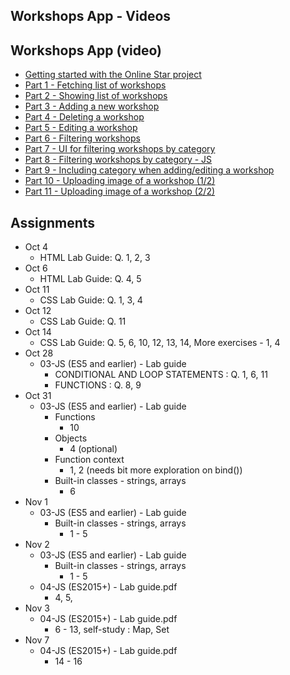 ## Workshops App - Videos
## Workshops App (video)
- [Getting started with the Online Star project](https://corporate-trainings.s3.amazonaws.com/cts/getting-started-with-the-online-star-project.mp4)
- [Part 1 - Fetching list of workshops](https://corporate-trainings.s3.amazonaws.com/cts/workshops-app-part-1.mp4)
- [Part 2 - Showing list of workshops](https://corporate-trainings.s3.amazonaws.com/cts/workshops-app-part-2.mp4)
- [Part 3 - Adding a new workshop](https://corporate-trainings.s3.amazonaws.com/cts/workshops-app-part-3.mp4)
- [Part 4 - Deleting a workshop](https://corporate-trainings.s3.amazonaws.com/cts/workshops-app-part-4.mp4)
- [Part 5 - Editing a workshop](https://corporate-trainings.s3.amazonaws.com/cts/workshops-app-part-5.mp4)
- [Part 6 - Filtering workshops](https://corporate-trainings.s3.amazonaws.com/cts/workshops-app-part-6.mp4)
- [Part 7 - UI for filtering workshops by category](https://corporate-trainings.s3.amazonaws.com/cts/workshops-app-part-7.mp4)
- [Part 8 - Filtering workshops by category - JS](https://corporate-trainings.s3.amazonaws.com/cts/workshops-app-part-8.mp4)
- [Part 9 - Including category when adding/editing a workshop](https://corporate-trainings.s3.amazonaws.com/cts/workshops-app-part-9.mp4)
- [Part 10 - Uploading image of a workshop (1/2)](https://corporate-trainings.s3.amazonaws.com/cts/workshops-app-part-10.mp4)
- [Part 11 - Uploading image of a workshop (2/2)](https://corporate-trainings.s3.amazonaws.com/cts/workshops-app-part-11.mp4)

## Assignments
- Oct 4
    - HTML Lab Guide: Q. 1, 2, 3
- Oct 6
    - HTML Lab Guide: Q. 4, 5
- Oct 11
    - CSS Lab Guide: Q. 1, 3, 4
- Oct 12
    - CSS Lab Guide: Q. 11
- Oct 14
    - CSS Lab Guide: Q. 5, 6, 10, 12, 13, 14, More exercises - 1, 4
- Oct 28
    - 03-JS (ES5 and earlier) - Lab guide
        - CONDITIONAL AND LOOP STATEMENTS : Q. 1, 6, 11
        - FUNCTIONS : Q. 8, 9
- Oct 31
    - 03-JS (ES5 and earlier) - Lab guide
        - Functions
            - 10
        - Objects
            - 4 (optional)
        - Function context
            - 1, 2 (needs bit more exploration on bind())
        - Built-in classes - strings, arrays
            - 6
- Nov 1
    - 03-JS (ES5 and earlier) - Lab guide
        - Built-in classes - strings, arrays
            - 1 - 5
- Nov 2
    - 03-JS (ES5 and earlier) - Lab guide
        - Built-in classes - strings, arrays
            - 1 - 5
    - 04-JS (ES2015+) - Lab guide.pdf
        - 4, 5, 
- Nov 3
    - 04-JS (ES2015+) - Lab guide.pdf
        - 6 - 13, self-study : Map, Set  
- Nov 7
    - 04-JS (ES2015+) - Lab guide.pdf
        - 14 - 16